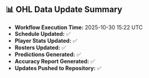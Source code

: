 ## 📊 OHL Data Update Summary
- **Workflow Execution Time:** 2025-10-30 15:22 UTC
- **Schedule Updated:** ✅
- **Player Stats Updated:** ✅
- **Rosters Updated:** ✅
- **Predictions Generated:** ✅
- **Accuracy Report Generated:** ✅
- **Updates Pushed to Repository:** ✅
